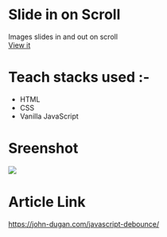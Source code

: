 # Slide in on Scroll
Images slides in and out on scroll</br>
[View it](https://scrollslidein.netlify.app/)

# Teach stacks used :-
- HTML
- CSS
- Vanilla JavaScript

# Sreenshot
<img src="https://user-images.githubusercontent.com/56690856/89900902-f57e6200-dc01-11ea-9682-8dab677cd9cd.png">

# Article Link
https://john-dugan.com/javascript-debounce/
